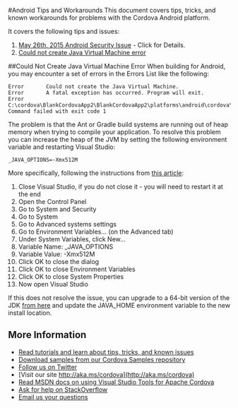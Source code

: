 #Android Tips and Workarounds
This document covers tips, tricks, and known workarounds for problems with the Cordova Android platform.

It covers the following tips and issues:

1. [May 26th, 2015 Android Security Issue](./security-05-26-2015) - Click for Details.
2. [Could not create Java Virtual Machine error](#couldnotcreatevm)

<a name="couldnotcreatevm"></a>
##Could Not Create Java Virtual Machine Error
When building for Android, you may encounter a set of errors in the Errors List like the following:

~~~~~~~~~~~~~
Error		Could not create the Java Virtual Machine.			
Error		A fatal exception has occurred. Program will exit.									
Error		C:\cordova\BlankCordovaApp2\BlankCordovaApp2\platforms\android\cordova\build.bat: Command failed with exit code 1
~~~~~~~~~~~~~

The problem is that the Ant or Gradle build systems are running out of heap memory when trying to compile your application. To resolve this problem you can increase the heap of the JVM by setting the following environment variable and restarting Visual Studio:

~~~~~~~~~~~~~~~~~~~~~~
_JAVA_OPTIONS=-Xmx512M
~~~~~~~~~~~~~~~~~~~~~~

More specifically, following the instructions from [this article](http://www.tomsguide.com/faq/id-1761312/fix-create-java-virtual-machine-issue.html):

1. Close Visual Studio, if you do not close it - you will need to restart it at the end
2. Open the Control Panel
2. Go to System and Security
2. Go to System
3. Go to Advanced systems settings
4. Go to Environment Variables... (on the Advanced tab)
5. Under System Variables, click New...
6. Variable Name: _JAVA_OPTIONS
7. Variable Value: -Xmx512M
8. Click OK to close the dialog
9. Click OK to close Environment Variables
10. Click OK to close System Properties
9. Now open Visual Studio

If this does not resolve the issue, you can upgrade to a 64-bit version of the JDK [from here](http://download.oracle.com/otn-pub/java/jdk/7u79-b15/jdk-7u79-windows-x64.exe) and update the JAVA_HOME environment variable to the new install location.

## More Information
* [Read tutorials and learn about tips, tricks, and known issues](../../Readme.md)
* [Download samples from our Cordova Samples repository](http://github.com/Microsoft/cordova-samples)
* [Follow us on Twitter](https://twitter.com/VSCordovaTools)
* [Visit our site http://aka.ms/cordova](http://aka.ms/cordova)
* [Read MSDN docs on using Visual Studio Tools for Apache Cordova](http://go.microsoft.com/fwlink/?LinkID=533794)
* [Ask for help on StackOverflow](http://stackoverflow.com/questions/tagged/visual-studio-cordova)
* [Email us your questions](mailto:/vscordovatools@microsoft.com)

